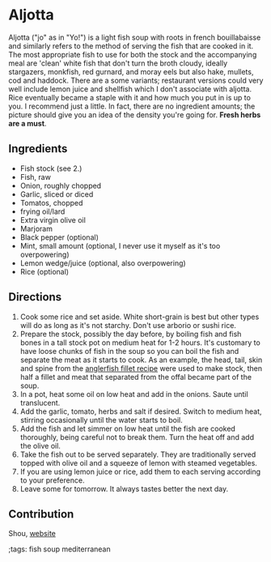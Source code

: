 # Aljotta

Aljotta ("jo" as in "Yo!") is a light fish soup with roots in french bouillabaisse and similarly refers to the method of serving the fish that are cooked in it. The most appropriate fish to use for both the stock and the accompanying meal are 'clean' white fish that don't turn the broth cloudy, ideally stargazers, monkfish, red gurnard, and moray eels but also hake, mullets, cod and haddock. There are a some variants; restaurant versions could very well include lemon juice and shellfish which I don't associate with aljotta. Rice eventually became a staple with it and how much you put in is up to you. I recommend just a little. In fact, there are no ingredient amounts; the picture should give you an idea of the density you're going for. **Fresh herbs are a must**.

## Ingredients

- Fish stock (see 2.)
- Fish, raw
- Onion, roughly chopped
- Garlic, sliced or diced
- Tomatos, chopped
- frying oil/lard
- Extra virgin olive oil
- Marjoram
- Black pepper (optional)
- Mint, small amount (optional, I never use it myself as it's too overpowering)
- Lemon wedge/juice (optional, also overpowering)
- Rice (optional)

## Directions

1. Cook some rice and set aside. White short-grain is best but other types will do as long as it's not starchy. Don't use arborio or sushi rice.
2. Prepare the stock, possibly the day before, by boiling fish and fish bones in a tall stock pot on medium heat for 1-2 hours. It's customary to have loose chunks of fish in the soup so you can boil the fish and separate the meat as it starts to cook. As an example, the head, tail, skin and spine from the [anglerfish fillet recipe](https://based.cooking/fried-anglerfish-fillet) were used to make stock, then half a fillet and meat that separated from the offal became part of the soup.
3. In a pot, heat some oil on low heat and add in the onions. Saute until translucent.
4. Add the garlic, tomato, herbs and salt if desired. Switch to medium heat, stirring occasionally until the water starts to boil.
5. Add the fish and let simmer on low heat until the fish are cooked thoroughly, being careful not to break them. Turn the heat off and add the olive oil.
6. Take the fish out to be served separately. They are traditionally served topped with olive oil and a squeeze of lemon with steamed vegetables.
7. If you are using lemon juice or rice, add them to each serving according to your preference.
8. Leave some for tomorrow. It always tastes better the next day.

## Contribution

Shou, [website](https://shouganai.xyz)

;tags: fish soup mediterranean
